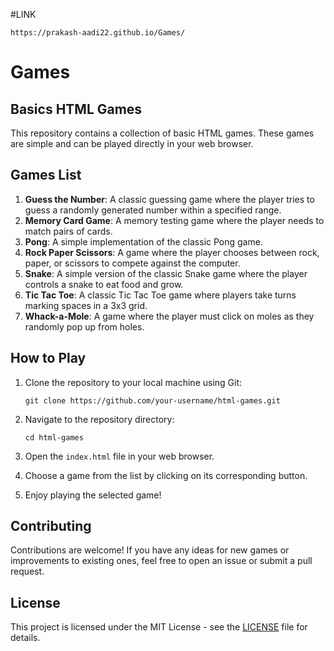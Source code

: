 #LINK
```
https://prakash-aadi22.github.io/Games/
```

# Games
## Basics HTML Games

This repository contains a collection of basic HTML games. These games are simple and can be played directly in your web browser.

## Games List

1. **Guess the Number**: A classic guessing game where the player tries to guess a randomly generated number within a specified range.
2. **Memory Card Game**: A memory testing game where the player needs to match pairs of cards.
3. **Pong**: A simple implementation of the classic Pong game.
4. **Rock Paper Scissors**: A game where the player chooses between rock, paper, or scissors to compete against the computer.
5. **Snake**: A simple version of the classic Snake game where the player controls a snake to eat food and grow.
6. **Tic Tac Toe**: A classic Tic Tac Toe game where players take turns marking spaces in a 3x3 grid.
7. **Whack-a-Mole**: A game where the player must click on moles as they randomly pop up from holes.

## How to Play

1. Clone the repository to your local machine using Git:

    ```
    git clone https://github.com/your-username/html-games.git
    ```

2. Navigate to the repository directory:

    ```
    cd html-games
    ```

3. Open the `index.html` file in your web browser.

4. Choose a game from the list by clicking on its corresponding button.

5. Enjoy playing the selected game!

## Contributing

Contributions are welcome! If you have any ideas for new games or improvements to existing ones, feel free to open an issue or submit a pull request.

## License

This project is licensed under the MIT License - see the [LICENSE](LICENSE) file for details.
